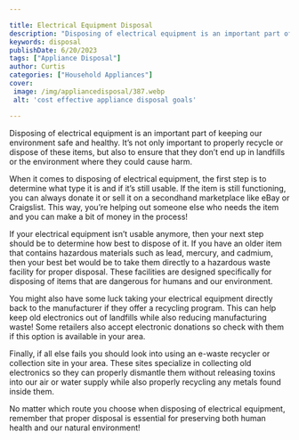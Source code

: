 ```yaml
---

title: Electrical Equipment Disposal
description: "Disposing of electrical equipment is an important part of keeping our environment safe and healthy. It’s not only important to pro...continue on"
keywords: disposal
publishDate: 6/20/2023
tags: ["Appliance Disposal"]
author: Curtis
categories: ["Household Appliances"]
cover: 
 image: /img/appliancedisposal/387.webp
 alt: 'cost effective appliance disposal goals'

---
```


Disposing of electrical equipment is an important part of keeping our environment safe and healthy. It’s not only important to properly recycle or dispose of these items, but also to ensure that they don’t end up in landfills or the environment where they could cause harm.

When it comes to disposing of electrical equipment, the first step is to determine what type it is and if it’s still usable. If the item is still functioning, you can always donate it or sell it on a secondhand marketplace like eBay or Craigslist. This way, you’re helping out someone else who needs the item and you can make a bit of money in the process! 

If your electrical equipment isn’t usable anymore, then your next step should be to determine how best to dispose of it. If you have an older item that contains hazardous materials such as lead, mercury, and cadmium, then your best bet would be to take them directly to a hazardous waste facility for proper disposal. These facilities are designed specifically for disposing of items that are dangerous for humans and our environment. 

You might also have some luck taking your electrical equipment directly back to the manufacturer if they offer a recycling program. This can help keep old electronics out of landfills while also reducing manufacturing waste! Some retailers also accept electronic donations so check with them if this option is available in your area. 

Finally, if all else fails you should look into using an e-waste recycler or collection site in your area. These sites specialize in collecting old electronics so they can properly dismantle them without releasing toxins into our air or water supply while also properly recycling any metals found inside them. 

No matter which route you choose when disposing of electrical equipment, remember that proper disposal is essential for preserving both human health and our natural environment!
